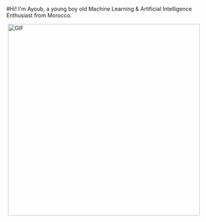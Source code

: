 #Hi! I'm Ayoub, a young boy old Machine Learning & Artificial Intelligence Enthusiast from Morocco.

<img hight="350" width="500" alt="GIF" align="right" src="https://c.tenor.com/QpTLQALtdskAAAAi/hii-wave.gif">
